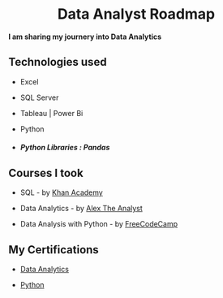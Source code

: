 <h1 align="center">Data Analyst Roadmap </h1>

**I am sharing my journery into Data Analytics**

## Technologies used

* Excel

* SQL Server

* Tableau | Power Bi

* Python

* ##### Python Libraries : Pandas

<h2 align="left">Courses I took </h2>

- SQL - by [Khan Academy](https://www.khanacademy.org/computing/computer-programming/sql) 

- Data Analytics  - by [Alex The Analyst](https://www.youtube.com/playlist?list=PLUaB-1hjhk8FE_XZ87vPPSfHqb6OcM0cF)

- Data Analysis with Python - by [FreeCodeCamp](https://www.freecodecamp.org/learn/data-analysis-with-python/)

<h2 align="left">My Certifications </h2>

- [Data Analytics](https://github.com/Lieu3/AlexTheAnalyst---Bootcamp)

- [Python](https://www.freecodecamp.org/certification/fcc3620b11b-4b15-4f5d-9a00-57a0c985b570/data-analysis-with-python-v7)